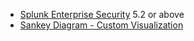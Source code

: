 - [Splunk Enterprise Security](https://splunkbase.splunk.com/app/263/) 5.2 or above
- [Sankey Diagram - Custom Visualization](https://splunkbase.splunk.com/app/3112/)